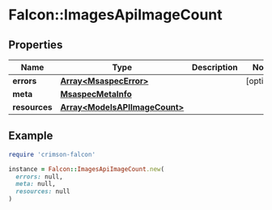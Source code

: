 # Falcon::ImagesApiImageCount

## Properties

| Name | Type | Description | Notes |
| ---- | ---- | ----------- | ----- |
| **errors** | [**Array&lt;MsaspecError&gt;**](MsaspecError.md) |  | [optional] |
| **meta** | [**MsaspecMetaInfo**](MsaspecMetaInfo.md) |  |  |
| **resources** | [**Array&lt;ModelsAPIImageCount&gt;**](ModelsAPIImageCount.md) |  |  |

## Example

```ruby
require 'crimson-falcon'

instance = Falcon::ImagesApiImageCount.new(
  errors: null,
  meta: null,
  resources: null
)
```

